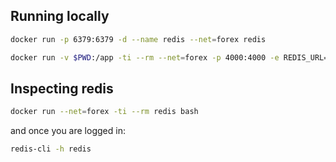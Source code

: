 ## Running locally

```bash
docker run -p 6379:6379 -d --name redis --net=forex redis
```

```bash
docker run -v $PWD:/app -ti --rm --net=forex -p 4000:4000 -e REDIS_URL=redis://redis:6379 node:forex ts-node index.tsx
```

## Inspecting redis

```bash
docker run --net=forex -ti --rm redis bash
```

and once you are logged in:

```bash
redis-cli -h redis
```
